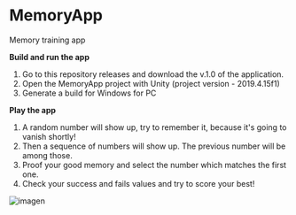 # MemoryApp
Memory training app

<b>Build and run the app</b>

1. Go to this repository releases and download the v.1.0 of the application.
2. Open the MemoryApp project with Unity (project version - 2019.4.15f1)
3. Generate a build for Windows for PC


<b>Play the app</b>
1. A random number will show up, try to remember it, because it's going to vanish shortly!
2. Then a sequence of numbers will show up. The previous number will be among those.
3. Proof your good memory and select the number which matches the first one.
4. Check your success and fails values and try to score your best!

![imagen](https://user-images.githubusercontent.com/17049278/119669539-6d87e280-be38-11eb-9402-e1bd62d293f3.png)
